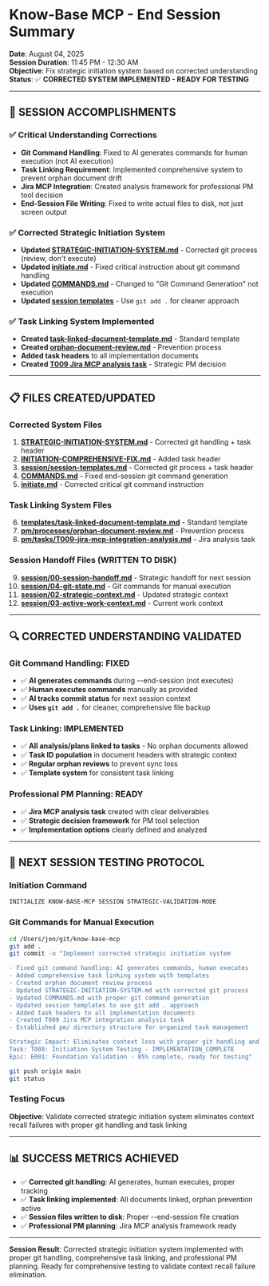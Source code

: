 # Know-Base MCP - End Session Summary

**Date**: August 04, 2025  
**Session Duration**: 11:45 PM - 12:30 AM  
**Objective**: Fix strategic initiation system based on corrected understanding  
**Status**: ✅ **CORRECTED SYSTEM IMPLEMENTED - READY FOR TESTING**

---

## 🎯 **SESSION ACCOMPLISHMENTS**

### **✅ Critical Understanding Corrections**
- **Git Command Handling**: Fixed to AI generates commands for human execution (not AI execution)
- **Task Linking Requirement**: Implemented comprehensive system to prevent orphan document drift  
- **Jira MCP Integration**: Created analysis framework for professional PM tool decision
- **End-Session File Writing**: Fixed to write actual files to disk, not just screen output

### **✅ Corrected Strategic Initiation System**
- **Updated [STRATEGIC-INITIATION-SYSTEM.md](STRATEGIC-INITIATION-SYSTEM.md)** - Corrected git process (review, don't execute)
- **Updated [initiate.md](initiate.md)** - Fixed critical instruction about git command handling
- **Updated [COMMANDS.md](COMMANDS.md)** - Changed to "Git Command Generation" not execution
- **Updated [session templates](session/session-templates.md)** - Use `git add .` for cleaner approach

### **✅ Task Linking System Implemented**
- **Created [task-linked-document-template.md](templates/task-linked-document-template.md)** - Standard template
- **Created [orphan-document-review.md](pm/processes/orphan-document-review.md)** - Prevention process
- **Added task headers** to all implementation documents
- **Created [T009 Jira MCP analysis task](pm/tasks/T009-jira-mcp-integration-analysis.md)** - Strategic PM decision

---

## 📋 **FILES CREATED/UPDATED**

### **Corrected System Files**
1. **[STRATEGIC-INITIATION-SYSTEM.md](STRATEGIC-INITIATION-SYSTEM.md)** - Corrected git handling + task header
2. **[INITIATION-COMPREHENSIVE-FIX.md](INITIATION-COMPREHENSIVE-FIX.md)** - Added task header
3. **[session/session-templates.md](session/session-templates.md)** - Corrected git process + task header
4. **[COMMANDS.md](COMMANDS.md)** - Fixed end-session git command generation
5. **[initiate.md](initiate.md)** - Corrected critical git command instruction

### **Task Linking System Files**
6. **[templates/task-linked-document-template.md](templates/task-linked-document-template.md)** - Standard template
7. **[pm/processes/orphan-document-review.md](pm/processes/orphan-document-review.md)** - Prevention process
8. **[pm/tasks/T009-jira-mcp-integration-analysis.md](pm/tasks/T009-jira-mcp-integration-analysis.md)** - Jira analysis task

### **Session Handoff Files (WRITTEN TO DISK)**
9. **[session/00-session-handoff.md](session/00-session-handoff.md)** - Strategic handoff for next session
10. **[session/04-git-state.md](session/04-git-state.md)** - Git commands for manual execution
11. **[session/02-strategic-context.md](session/02-strategic-context.md)** - Updated strategic context
12. **[session/03-active-work-context.md](session/03-active-work-context.md)** - Current work context

---

## 🔍 **CORRECTED UNDERSTANDING VALIDATED**

### **Git Command Handling: FIXED**
- ✅ **AI generates commands** during --end-session (not executes)
- ✅ **Human executes commands** manually as provided
- ✅ **AI tracks commit status** for next session context
- ✅ **Uses `git add .`** for cleaner, comprehensive file backup

### **Task Linking: IMPLEMENTED**
- ✅ **All analysis/plans linked to tasks** - No orphan documents allowed
- ✅ **Task ID population** in document headers with strategic context
- ✅ **Regular orphan reviews** to prevent sync loss
- ✅ **Template system** for consistent task linking

### **Professional PM Planning: READY**
- ✅ **Jira MCP analysis task** created with clear deliverables
- ✅ **Strategic decision framework** for PM tool selection
- ✅ **Implementation options** clearly defined and analyzed

---

## 🚀 **NEXT SESSION TESTING PROTOCOL**

### **Initiation Command**
```bash
INITIALIZE KNOW-BASE-MCP SESSION STRATEGIC-VALIDATION-MODE
```

### **Git Commands for Manual Execution**
```bash
cd /Users/jon/git/know-base-mcp
git add .
git commit -m "Implement corrected strategic initiation system

- Fixed git command handling: AI generates commands, human executes
- Added comprehensive task linking system with templates
- Created orphan document review process
- Updated STRATEGIC-INITIATION-SYSTEM.md with corrected git process
- Updated COMMANDS.md with proper git command generation
- Updated session templates to use git add . approach
- Added task headers to all implementation documents
- Created T009 Jira MCP integration analysis task
- Established pm/ directory structure for organized task management

Strategic Impact: Eliminates context loss with proper git handling and task linking
Task: T008: Initiation System Testing - IMPLEMENTATION_COMPLETE
Epic: E001: Foundation Validation - 85% complete, ready for testing"

git push origin main
git status
```

### **Testing Focus**
**Objective**: Validate corrected strategic initiation system eliminates context recall failures with proper git handling and task linking

---

## 📊 **SUCCESS METRICS ACHIEVED**

- ✅ **Corrected git handling**: AI generates, human executes, proper tracking
- ✅ **Task linking implemented**: All documents linked, orphan prevention active
- ✅ **Session files written to disk**: Proper --end-session file creation
- ✅ **Professional PM planning**: Jira MCP analysis framework ready

---

**Session Result**: Corrected strategic initiation system implemented with proper git handling, comprehensive task linking, and professional PM planning. Ready for comprehensive testing to validate context recall failure elimination.
